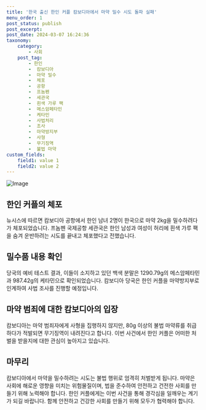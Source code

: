 ```yaml
---
title: '한국 출신 한인 커플 캄보디아에서 마약 밀수 시도 돌파 실패'
menu_order: 1
post_status: publish
post_excerpt: 
post_date: 2024-03-07 16:24:36
taxonomy:
    category:
        - 사회
    post_tag:
        - 한인
        -  캄보디아
        -  마약 밀수
        -  체포
        -  공항
        -  프놈펜
        -  세관국
        -  흰색 가루 팩
        -  메스암페타민
        -  케타민
        -  사법처리
        -  조사
        -  마약방지부
        -  사형
        -  무기징역
        -  불법 마약
custom_fields:
    field1: value 1
    field2: value 2
---
```


![Image](https://imgnews.pstatic.net/image/020/2024/03/05/0003551437_001_20240305080301040.jpg?type=w647)

## 한인 커플의 체포
뉴시스에 따르면 캄보디아 공항에서 한인 남녀 2명이 한국으로 마약 2kg을 밀수하려다가 체포되었습니다. 프놈펜 국제공항 세관국은 한인 남성과 여성이 허리에 흰색 가루 팩을 숨겨 운반하려는 시도를 끝내고 체포했다고 전했습니다.
## 밀수품 내용 확인
당국의 예비 테스트 결과, 이들이 소지하고 있던 백색 분말은 1290.79g의 메스암페타민과 987.42g의 케타민으로 확인되었습니다. 캄보디아 당국은 한인 커플을 마약방지부로 인계하여 사법 조사를 진행할 예정입니다.
## 마약 범죄에 대한 캄보디아의 입장
캄보디아는 마약 범죄자에게 사형을 집행하지 않지만, 80g 이상의 불법 마약류를 취급하다가 적발되면 무기징역이 내려진다고 합니다. 이번 사건에서 한인 커플은 어떠한 처벌을 받을지에 대한 관심이 높아지고 있습니다.
## 마무리
캄보디아에서 마약을 밀수하려는 시도는 불법 행위로 엄격히 처벌받게 됩니다. 마약은 사회에 해로운 영향을 미치는 위험물질이며, 법을 준수하여 안전하고 건전한 사회를 만들기 위해 노력해야 합니다. 한인 커플에게는 이번 사건을 통해 경각심을 일깨우는 계기가 되길 바랍니다. 함께 안전하고 건강한 사회를 만들기 위해 모두가 협력해야 합니다.
